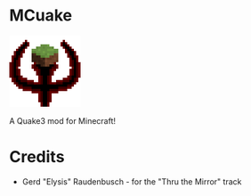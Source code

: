 # MCuake

![MCuake Logo](src/main/resources/assets/mcuake/icon.png)

A Quake3 mod for Minecraft!

# Credits
- Gerd "Elysis" Raudenbusch - for the "Thru the Mirror" track
